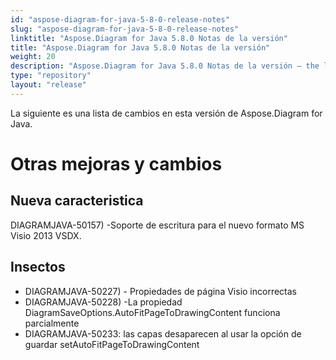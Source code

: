 ```yaml
---
id: "aspose-diagram-for-java-5-8-0-release-notes"
slug: "aspose-diagram-for-java-5-8-0-release-notes"
linktitle: "Aspose.Diagram for Java 5.8.0 Notas de la versión"
title: "Aspose.Diagram for Java 5.8.0 Notas de la versión"
weight: 20
description: "Aspose.Diagram for Java 5.8.0 Notas de la versión – the latest updates and fixes."
type: "repository"
layout: "release"
---
```

La siguiente es una lista de cambios en esta versión de Aspose.Diagram for Java.
# **Otras mejoras y cambios**
## **Nueva caracteristica**
DIAGRAMJAVA-50157) -Soporte de escritura para el nuevo formato MS Visio 2013 VSDX.
## **Insectos**
- DIAGRAMJAVA-50227) - Propiedades de página Visio incorrectas
- DIAGRAMJAVA-50228) -La propiedad DiagramSaveOptions.AutoFitPageToDrawingContent funciona parcialmente
- DIAGRAMJAVA-50233: las capas desaparecen al usar la opción de guardar setAutoFitPageToDrawingContent
